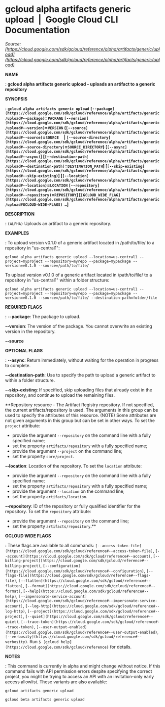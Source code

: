 # gcloud alpha artifacts generic upload  |  Google Cloud CLI Documentation

*Source: [https://cloud.google.com/sdk/gcloud/reference/alpha/artifacts/generic/upload](https://cloud.google.com/sdk/gcloud/reference/alpha/artifacts/generic/upload)*

**NAME**

: **gcloud alpha artifacts generic upload - uploads an artifact to a generic repository**

**SYNOPSIS**

: **`gcloud alpha artifacts generic upload` `[--package](https://cloud.google.com/sdk/gcloud/reference/alpha/artifacts/generic/upload#--package)`=`PACKAGE` `[--version](https://cloud.google.com/sdk/gcloud/reference/alpha/artifacts/generic/upload#--version)`=`VERSION` (`[--source](https://cloud.google.com/sdk/gcloud/reference/alpha/artifacts/generic/upload#--source)`=`SOURCE`     | `[--source-directory](https://cloud.google.com/sdk/gcloud/reference/alpha/artifacts/generic/upload#--source-directory)`=`SOURCE_DIRECTORY`) [`[--async](https://cloud.google.com/sdk/gcloud/reference/alpha/artifacts/generic/upload#--async)`] [`[--destination-path](https://cloud.google.com/sdk/gcloud/reference/alpha/artifacts/generic/upload#--destination-path)`=`DESTINATION_PATH`] [`[--skip-existing](https://cloud.google.com/sdk/gcloud/reference/alpha/artifacts/generic/upload#--skip-existing)`] [`[--location](https://cloud.google.com/sdk/gcloud/reference/alpha/artifacts/generic/upload#--location)`=`LOCATION` `[--repository](https://cloud.google.com/sdk/gcloud/reference/alpha/artifacts/generic/upload#--repository)`=`REPOSITORY`] [`[GCLOUD_WIDE_FLAG](https://cloud.google.com/sdk/gcloud/reference/alpha/artifacts/generic/upload#GCLOUD-WIDE-FLAGS) …`]**

**DESCRIPTION**

: `(ALPHA)` Uploads an artifact to a generic repository.

**EXAMPLES**

: To upload version v0.1.0 of a generic artifact located in /path/to/file/ to a
repository in "us-central1":

```
gcloud alpha artifacts generic upload --location=us-central1 --project=myproject --repository=myrepo --package=mypackage --version=v0.1.0 --source=/path/to/file/
```

To upload version v0.1.0 of a generic artifact located in /path/to/file/ to a
repository in "us-central1" within a folder structure:

```
gcloud alpha artifacts generic upload --location=us-central1 --project=myproject --repository=myrepo --package=mypackage --version=v0.1.0 --source=/path/to/file/ --destination-path=folder/file
```

**REQUIRED FLAGS**

: **--package**:
The package to upload.

**--version**:
The version of the package. You cannot overwrite an existing version in the
repository.

**--source**

**OPTIONAL FLAGS**

: **--async**:
Return immediately, without waiting for the operation in progress to complete.

**--destination-path**:
Use to specify the path to upload a generic artifact to within a folder
structure.

**--skip-existing**:
If specified, skip uploading files that already exist in the repository, and
continue to upload the remaining files.

**Repository resource - The Artifact Registry repository. If not specified, the
current artifacts/repository is used. The arguments in this group can be used to
specify the attributes of this resource. (NOTE) Some attributes are not given
arguments in this group but can be set in other ways.
To set the `project` attribute:

- provide the argument `--repository` on the command line with a fully
specified name;
- set the property `artifacts/repository` with a fully specified name;
- provide the argument `--project` on the command line;
- set the property `core/project`.

**--location**:
Location of the repository.
To set the `location` attribute:

- provide the argument `--repository` on the command line with a fully
specified name;
- set the property `artifacts/repository` with a fully specified name;
- provide the argument `--location` on the command line;
- set the property `artifacts/location`.

**--repository**:
ID of the repository or fully qualified identifier for the repository.
To set the `repository` attribute:

- provide the argument `--repository` on the command line;
- set the property `artifacts/repository`.**

**GCLOUD WIDE FLAGS**

: These flags are available to all commands: `[--access-token-file](https://cloud.google.com/sdk/gcloud/reference#--access-token-file)`,
`[--account](https://cloud.google.com/sdk/gcloud/reference#--account)`, `[--billing-project](https://cloud.google.com/sdk/gcloud/reference#--billing-project)`,
`[--configuration](https://cloud.google.com/sdk/gcloud/reference#--configuration)`,
`[--flags-file](https://cloud.google.com/sdk/gcloud/reference#--flags-file)`,
`[--flatten](https://cloud.google.com/sdk/gcloud/reference#--flatten)`, `[--format](https://cloud.google.com/sdk/gcloud/reference#--format)`, `[--help](https://cloud.google.com/sdk/gcloud/reference#--help)`, `[--impersonate-service-account](https://cloud.google.com/sdk/gcloud/reference#--impersonate-service-account)`,
`[--log-http](https://cloud.google.com/sdk/gcloud/reference#--log-http)`,
`[--project](https://cloud.google.com/sdk/gcloud/reference#--project)`, `[--quiet](https://cloud.google.com/sdk/gcloud/reference#--quiet)`, `[--trace-token](https://cloud.google.com/sdk/gcloud/reference#--trace-token)`, `[--user-output-enabled](https://cloud.google.com/sdk/gcloud/reference#--user-output-enabled)`,
`[--verbosity](https://cloud.google.com/sdk/gcloud/reference#--verbosity)`.
Run `$ [gcloud help](https://cloud.google.com/sdk/gcloud/reference)` for details.

**NOTES**

: This command is currently in alpha and might change without notice. If this
command fails with API permission errors despite specifying the correct project,
you might be trying to access an API with an invitation-only early access
allowlist. These variants are also available:

```
gcloud artifacts generic upload
```

```
gcloud beta artifacts generic upload
```